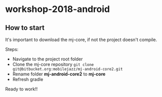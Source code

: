 # workshop-2018-android

## How to start

It's important to download the mj-core, if not the project doesn't compile. 

Steps:
- Navigate to the project root folder 
- Clone the mj-core repository ``` git clone git@bitbucket.org:mobilejazz/mj-android-core2.git ```
- Rename folder **mj-android-core2** to **mj-core**
- Refresh gradle

Ready to work!! 